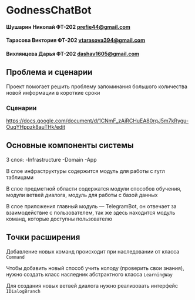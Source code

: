 # GodnessChatBot

#### Шушарин Николай ФТ-202 prefie44@gmail.com 
#### Тарасова Виктория ФТ-202 vtarasova394@gmail.com
#### Вихлянцева Дарья ФТ-202 dashav1605@gmail.com


## Проблема и сценарии
Проект помогает решить проблему запоминания большого количества новой информации в короткие сроки

### Сценарии 
https://docs.google.com/document/d/1CNmF_zAiRCHuEA80rqJ5m7kRygu-OuqYHppzk8auTHk/edit

## Основные компоненты системы
3 слоя:
-Infrastructure
-Domain
-App

В слое инфраструктуры содержится модуль для работы с гугл таблицами

В слое предметной области содержатся модули способов обучения, модули ветвей диалога, модуль для работы с базой данных

В слое приложения главный модуль — TelegramBot, он отвечает за взаимодействие с пользователем, так же здесь находится модуль команд, которые доступны пользователю

## Точки расширения
Добавление новых команд происходит при наследовании от класса `Command`

Чтобы добавить новый способ учить колоду (проверить свои знания), нужно создать класс наследник абстрактного класса `LearningWay`

Для создания новых ветвей диалога нужно реализовать интерфейс `IDialogBranch`
